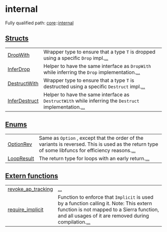 # internal

Fully qualified path: [core](./core.md)::[internal](./core-internal.md)


[Structs](./core-internal-structs.md)
 ---
| | |
|:---|:---|
| [DropWith](./core-internal-DropWith.md) | Wrapper type to ensure that a type `T`  is dropped using a specific `Drop`  impl.[...](./core-internal-DropWith.md) |
| [InferDrop](./core-internal-InferDrop.md) | Helper to have the same interface as `DropWith`  while inferring the `Drop`  implementation.[...](./core-internal-InferDrop.md) |
| [DestructWith](./core-internal-DestructWith.md) | Wrapper type to ensure that a type `T`  is destructed using a specific `Destruct`  impl.[...](./core-internal-DestructWith.md) |
| [InferDestruct](./core-internal-InferDestruct.md) | Helper to have the same interface as `DestructWith`  while inferring the `Destruct` implementation.[...](./core-internal-InferDestruct.md) |

[Enums](./core-internal-enums.md)
 ---
| | |
|:---|:---|
| [OptionRev](./core-internal-OptionRev.md) | Same as `Option` , except that the order of the variants is reversed. This is used as the return type of some libfuncs for efficiency reasons.[...](./core-internal-OptionRev.md) |
| [LoopResult](./core-internal-LoopResult.md) | The return type for loops with an early return.[...](./core-internal-LoopResult.md) |

[Extern functions](./core-internal-extern_functions.md)
 ---
| | |
|:---|:---|
| [revoke_ap_tracking](./core-internal-revoke_ap_tracking.md) | [...](./core-internal-revoke_ap_tracking.md) |
| [require_implicit](./core-internal-require_implicit.md) | Function to enforce that `Implicit`  is used by a function calling it. Note: This extern function is not mapped to a Sierra function, and all usages of it are removed during compilation.[...](./core-internal-require_implicit.md) |
